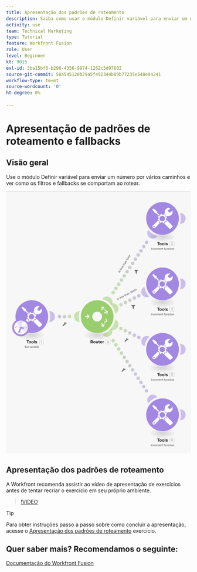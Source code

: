 ```yaml
---
title: Apresentação dos padrões de roteamento
description: Saiba como usar o módulo Definir variável para enviar um número por vários caminhos para ver como os filtros e fallbacks se comportam [!DNL Adobe Workfront Fusion].
activity: use
team: Technical Marketing
type: Tutorial
feature: Workfront Fusion
role: User
level: Beginner
kt: 9015
exl-id: 3ba15bf6-b296-4356-9974-1262c5d97602
source-git-commit: 58a545120b29a5f492344b89b77235e548e94241
workflow-type: tm+mt
source-wordcount: '0'
ht-degree: 0%

---
```


# Apresentação de padrões de roteamento e fallbacks

## Visão geral

Use o módulo Definir variável para enviar um número por vários caminhos e ver como os filtros e fallbacks se comportam ao rotear.

![Uma imagem do cenário de Fusão](assets/universal-connectors-and-routing-7.png)

## Apresentação dos padrões de roteamento

A Workfront recomenda assistir ao vídeo de apresentação de exercícios antes de tentar recriar o exercício em seu próprio ambiente.

>[!VIDEO](https://video.tv.adobe.com/v/335274/?quality=12)

>[!TIP]
>
>Para obter instruções passo a passo sobre como concluir a apresentação, acesse o [Apresentação dos padrões de roteamento](https://experienceleague.adobe.com/docs/workfront-learn/tutorials-workfront/fusion/exercises/routing-patterns.html?lang=en) exercício.


## Quer saber mais? Recomendamos o seguinte:

[Documentação do Workfront Fusion](https://experienceleague.adobe.com/docs/workfront/using/adobe-workfront-fusion/workfront-fusion-2.html?lang=en)
